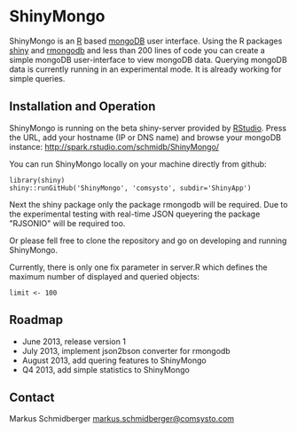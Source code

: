 ShinyMongo
========================================================

ShinyMongo is an [R](http://www.r-project.org) based [mongoDB](http://www.mongodb.org) user interface. Using the R packages [shiny](http://www.rstudio.org/shiny/) and [rmongodb](http://cran.r-project.org/package=rmongodb) and less than 200 lines of code you can create a simple mongoDB user-interface to view mongoDB data. Querying mongoDB data is currently running in an experimental mode. It is already working for simple queries.


Installation and Operation
------------------------------------
ShinyMongo is running on the beta shiny-server provided by [RStudio](http://www.rstudio.com/). Press the URL, add your hostname (IP or DNS name) and browse your mongoDB instance: http://spark.rstudio.com/schmidb/ShinyMongo/


You can run ShinyMongo locally on your machine directly from github:
```
library(shiny)
shiny::runGitHub('ShinyMongo', 'comsysto', subdir='ShinyApp')
```
Next the shiny package only the package rmongodb will be required. Due to the experimental testing with real-time JSON queyering the package "RJSONIO" will be required too.

Or please fell free to clone the repository and go on developing and running ShinyMongo.

Currently, there is only one fix parameter in server.R which defines the maximum number of displayed and queried objects:
```
limit <- 100
```

Roadmap
------------------------------------
* June 2013, release version 1
* July 2013, implement json2bson converter for rmongodb
* August 2013, add quering features to ShinyMongo
* Q4 2013, add simple statistics to ShinyMongo

Contact
------------------------------------
Markus Schmidberger
markus.schmidberger@comsysto.com
